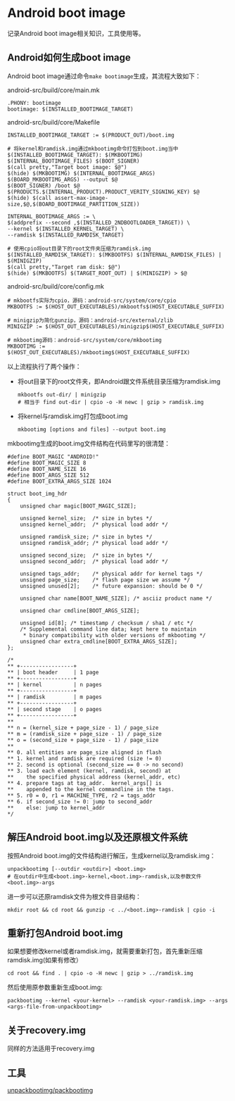 # Android boot image

记录Android boot image相关知识，工具使用等。

## Android如何生成boot image

Android boot image通过命令`make bootimage`生成，其流程大致如下：

android-src/build/core/main.mk

    .PHONY: bootimage
    bootimage: $(INSTALLED_BOOTIMAGE_TARGET)

android-src/build/core/Makefile

    INSTALLED_BOOTIMAGE_TARGET := $(PRODUCT_OUT)/boot.img

    # 将kernel和ramdisk.img通过mkbootimg命令打包到boot.img当中
    $(INSTALLED_BOOTIMAGE_TARGET): $(MKBOOTIMG) $(INTERNAL_BOOTIMAGE_FILES) $(BOOT_SIGNER)
    $(call pretty,"Target boot image: $@")
    $(hide) $(MKBOOTIMG) $(INTERNAL_BOOTIMAGE_ARGS) $(BOARD_MKBOOTIMG_ARGS) --output $@
    $(BOOT_SIGNER) /boot $@ $(PRODUCTS.$(INTERNAL_PRODUCT).PRODUCT_VERITY_SIGNING_KEY) $@
    $(hide) $(call assert-max-image-size,$@,$(BOARD_BOOTIMAGE_PARTITION_SIZE))

    INTERNAL_BOOTIMAGE_ARGS := \
    $(addprefix --second ,$(INSTALLED_2NDBOOTLOADER_TARGET)) \
    --kernel $(INSTALLED_KERNEL_TARGET) \
    --ramdisk $(INSTALLED_RAMDISK_TARGET)

    # 使用cpio将out目录下的root文件夹压缩为ramdisk.img
    $(INSTALLED_RAMDISK_TARGET): $(MKBOOTFS) $(INTERNAL_RAMDISK_FILES) | $(MINIGZIP)
    $(call pretty,"Target ram disk: $@")
    $(hide) $(MKBOOTFS) $(TARGET_ROOT_OUT) | $(MINIGZIP) > $@

android-src/build/core/config.mk

    # mkbootfs实际为cpio，源码：android-src/system/core/cpio
    MKBOOTFS := $(HOST_OUT_EXECUTABLES)/mkbootfs$(HOST_EXECUTABLE_SUFFIX)

    # minigzip为简化gunzip，源码：android-src/external/zlib
    MINIGZIP := $(HOST_OUT_EXECUTABLES)/minigzip$(HOST_EXECUTABLE_SUFFIX)

    # mkbootimg源码：android-src/system/core/mkbootimg
    MKBOOTIMG := $(HOST_OUT_EXECUTABLES)/mkbootimg$(HOST_EXECUTABLE_SUFFIX)

以上流程执行了两个操作：

*   将out目录下的root文件夹，即Android跟文件系统目录压缩为ramdisk.img

        mkbootfs out-dir/ | minigzip
        # 相当于 find out-dir | cpio -o -H newc | gzip > ramdisk.img

*   将kernel与ramdisk.img打包成boot.img

        mkbootimg [options and files] --output boot.img

mkbootimg生成的boot.img文件结构在代码里写的很清楚：

    #define BOOT_MAGIC "ANDROID!"
    #define BOOT_MAGIC_SIZE 8
    #define BOOT_NAME_SIZE 16
    #define BOOT_ARGS_SIZE 512
    #define BOOT_EXTRA_ARGS_SIZE 1024

    struct boot_img_hdr
    {
        unsigned char magic[BOOT_MAGIC_SIZE];

        unsigned kernel_size;  /* size in bytes */
        unsigned kernel_addr;  /* physical load addr */

        unsigned ramdisk_size; /* size in bytes */
        unsigned ramdisk_addr; /* physical load addr */

        unsigned second_size;  /* size in bytes */
        unsigned second_addr;  /* physical load addr */

        unsigned tags_addr;    /* physical addr for kernel tags */
        unsigned page_size;    /* flash page size we assume */
        unsigned unused[2];    /* future expansion: should be 0 */

        unsigned char name[BOOT_NAME_SIZE]; /* asciiz product name */

        unsigned char cmdline[BOOT_ARGS_SIZE];

        unsigned id[8]; /* timestamp / checksum / sha1 / etc */
        /* Supplemental command line data; kept here to maintain
         * binary compatibility with older versions of mkbootimg */
        unsigned char extra_cmdline[BOOT_EXTRA_ARGS_SIZE];
    };

    /*
    ** +-----------------+
    ** | boot header     | 1 page
    ** +-----------------+
    ** | kernel          | n pages
    ** +-----------------+
    ** | ramdisk         | m pages
    ** +-----------------+
    ** | second stage    | o pages
    ** +-----------------+
    **
    ** n = (kernel_size + page_size - 1) / page_size
    ** m = (ramdisk_size + page_size - 1) / page_size
    ** o = (second_size + page_size - 1) / page_size
    **
    ** 0. all entities are page_size aligned in flash
    ** 1. kernel and ramdisk are required (size != 0)
    ** 2. second is optional (second_size == 0 -> no second)
    ** 3. load each element (kernel, ramdisk, second) at
    **    the specified physical address (kernel_addr, etc)
    ** 4. prepare tags at tag_addr.  kernel_args[] is
    **    appended to the kernel commandline in the tags.
    ** 5. r0 = 0, r1 = MACHINE_TYPE, r2 = tags_addr
    ** 6. if second_size != 0: jump to second_addr
    **    else: jump to kernel_addr
    */

## 解压Android boot.img以及还原根文件系统

按照Android boot.img的文件结构进行解压，生成kernel以及ramdisk.img：

    unpackbootimg [--outdir <outdir>] <boot.img>
    # 在outdir中生成<boot.img>-kernel,<boot.img>-ramdisk,以及参数文件<boot.img>-args

进一步可以还原ramdisk文件为根文件目录结构：

    mkdir root && cd root && gunzip -c ../<boot.img>-ramdisk | cpio -i

## 重新打包Android boot.img

如果想要修改kernel或者ramdisk.img，就需要重新打包，首先重新压缩ramdisk.img(如果有修改）

    cd root && find . | cpio -o -H newc | gzip > ../ramdisk.img

然后使用原参数重新生成boot.img:

    packbootimg --kernel <your-kernel> --ramdisk <your-ramdisk.img> --args <args-file-from-unpackbootimg>

## 关于recovery.img

同样的方法适用于recovery.img

## 工具

[unpackbootimg/packbootimg](http://www.github.com/niejuhu/mytools)
